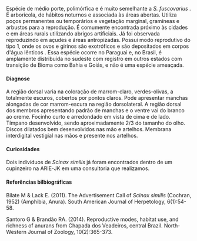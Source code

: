 <div class="descricao-geral">
 <p>
  Espécie de médio porte,
  <glossario>
   polimórfica
  </glossario>
  e é muito semelhante a
  <em>
   S. fuscovarius
  </em>
  . É arborícola, de hábitos noturnos e associada às áreas abertas. Utiliza poços permanentes ou temporários e vegetação marginal, gramíneas e arbustos para a reprodução. É comumente encontrada próximo às cidades e em áreas rurais utilizando abrigos artificiais. Já foi observada reproduzindo em açudes e áreas antropizadas. Possui modo reprodutivo do tipo 1, onde os ovos e girinos são
  <glossario>
   exotróficos
  </glossario>
  e são depositados em corpos d'água
  <glossario>
   lênticos
  </glossario>
  . Essa espécie ocorre no Paraguai e, no Brasil, é amplamente distribuída no sudeste com registro em outros estados com transição de Bioma como Bahia e Goiás, e não é uma espécie ameaçada.
 </p>
 <h4>
  Diagnose
 </h4>
 <p>
  A região dorsal varia na coloração de marrom-claro, verdes-olivas, a totalmente escuros, cobertos por pontos claros. Pode apresentar manchas alongadas de cor marrom-escura na região dorsolateral. A região dorsal dos membros apresentando padrão de manchas e o ventre vai do branco ao creme. Focinho curto e arredondado em vista de cima e de lado. Tímpano desenvolvido, sendo aproximadamente 2/3 do tamanho do olho. Discos dilatados bem desenvolvidos nas mão e artelhos. Membrana interdigital vestigial nas mãos e presente nos artelhos.
 </p>
 <h4>
  Curiosidades
 </h4>
 <p>
  Dois indivíduos de
  <em>
   Scinax similis
  </em>
  já foram encontrados dentro de um cupinzeiro na ARIE-JK em uma consultoria que realizamos.
 </p>
 <h4>
  Referências bilbiográficas
 </h4>
 <p>
  Bilate M &amp; Lack E. (2011). The Advertisement Call of
  <em>
   Scinax similis
  </em>
  (Cochran, 1952) (Amphibia, Anura). South American Journal of Herpetology, 6(1):54-58.
 </p>
 <p>
  Santoro G &amp; Brandão RA. (2014). Reproductive modes, habitat use, and richness of anurans from Chapada dos Veadeiros, central Brazil. North-Western Journal of Zoology, 10(2):365-373.
 </p>
</div>
